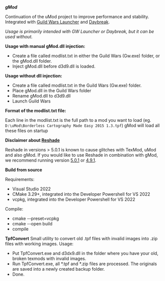 ***gMod***

Continuation of the uMod project to improve performance and stability. Integrated with [Guild Wars Launcher](https://github.com/gwdevhub/gwlauncher) and [Daybreak](https://github.com/gwdevhub/Daybreak).

*Usage is primarily intended with GW Launcher or Daybreak, but it can be used without.*

**Usage with manual gMod.dll injection:**
- Create a file called modlist.txt in either the Guild Wars (Gw.exe) folder, or the gMod.dll folder.
- Inject gMod.dll before d3d9.dll is loaded.

**Usage without dll injection:**
- Create a file called modlist.txt in the Guild Wars (Gw.exe) folder.
- Place gMod.dll in the Guild Wars folder
- Rename gMod.dll to d3d9.dll
- Launch Guild Wars

**Format of the modlist.txt file:**

Each line in the modlist.txt is the full path to a mod you want to load (eg. `D:\uMod\Borderless Cartography Made Easy 2015 1.3.tpf`)
gMod will load all these files on startup

**Disclaimer about [Reshade](https://github.com/crosire/reshade)**

Reshade in versions > 5.0.1 is known to cause glitches with TexMod, uMod and also gMod.
If you would like to use Reshade in combination with gMod, we recommend running version [5.0.1](https://github.com/crosire/reshade/releases/tag/v5.0.1) or [4.9.1](https://github.com/crosire/reshade/releases/tag/v4.9.1).

**Build from source**

Requirements:
- Visual Studio 2022
- CMake 3.29+, integrated into the Developer Powershell for VS 2022
- vcpkg, integrated into the Developer Powershell for VS 2022

Compile:
- cmake --preset=vcpkg
- cmake --open build
- compile

**TpfConvert**
Small utility to convert old .tpf files with invalid images into .zip files with working images.
Usage:
- Put TpfConvert.exe and d3dx9.dll in the folder where you have your old, broken texmods with invalid images.
- Run TpfConvert.exe, all *.tpf and *.zip files are processed. The originals are saved into a newly created backup folder.
- Done.
